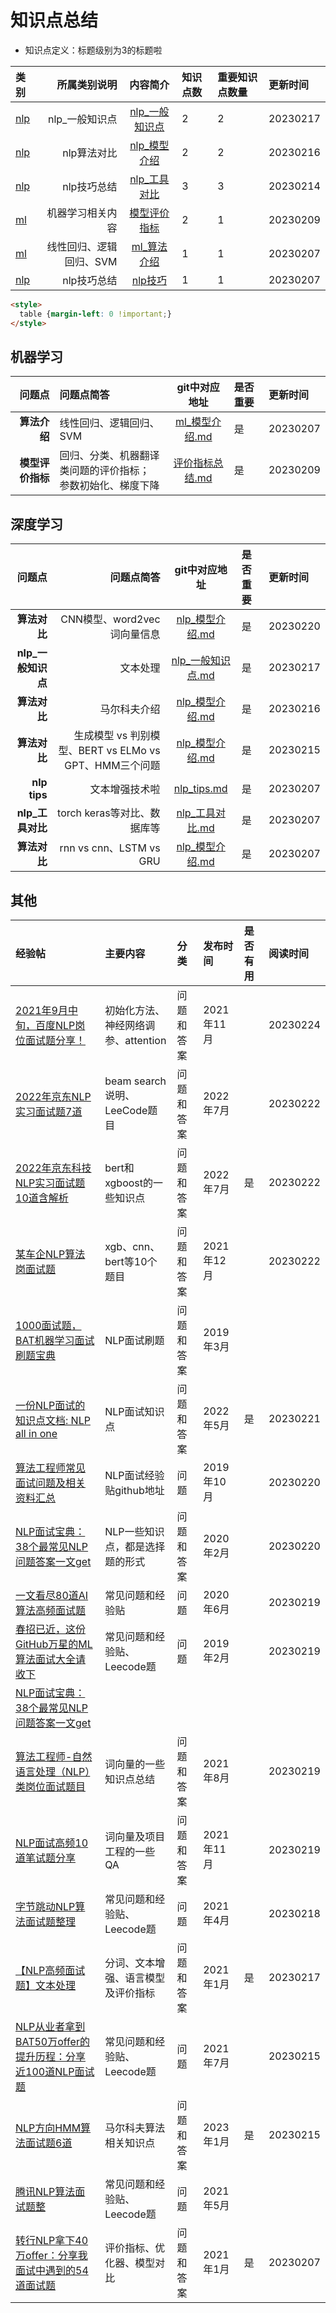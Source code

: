 # 知识点总结


- 知识点定义：标题级别为3的标题啦

| 类别 | 所属类别说明 | 内容简介 | 知识点数 | 重要知识点数量 | 更新时间
|:- |-: | :-: | :-  | :- | :- 
|[nlp](#深度学习) | nlp_一般知识点 | [nlp_一般知识点](#nlp_base) | 2 | 2 | 20230217
|[nlp](#深度学习) | nlp算法对比 | [nlp_模型介绍](#models) | 2 | 2 | 20230216
|[nlp](#深度学习) | nlp技巧总结 | [nlp_工具对比](#tools) | 3 | 3 | 20230214
|[ml](#机器学习) | 机器学习相关内容 | [模型评价指标](#评价指标) | 2 | 1 | 20230209
|[ml](#机器学习) | 线性回归、逻辑回归、SVM | [ml_算法介绍](#ml_model) | 1 | 1 | 20230207
|[nlp](#深度学习) | nlp技巧总结 | [nlp技巧](#tips) | 1 | 1 | 20230207

```html
<style>
  table {margin-left: 0 !important;}
</style>
```

## 机器学习


| 问题点 | 问题点简答 | git中对应地址 | 是否重要 | 更新时间
|-: |:-| :-:  | :- | :-
|<b id="ml_model">算法介绍</b> | 线性回归、逻辑回归、SVM | [ml_模型介绍.md](https://github.com/w666x/summary_nlp/blob/main/ml/ml_模型介绍)| 是 | 20230207
|<b id="评价指标">模型评价指标</b> | 回归、分类、机器翻译类问题的评价指标；<br> 参数初始化、梯度下降  | [评价指标总结.md](https://github.com/w666x/summary_nlp/blob/main/ml/评价指标总结.md)| 是 | 20230209


## 深度学习


| 问题点 | 问题点简答 | git中对应地址 | 是否重要 | 更新时间
|-: |-: | :-:  | :- | :-
|<b id="models">算法对比</b> | CNN模型、word2vec词向量信息 | [nlp_模型介绍.md](https://github.com/w666x/summary_nlp/blob/main/nlp/nlp_模型介绍.md)| 是 | 20230220
|<b id="nlp_base">nlp_一般知识点</b> | 文本处理 | [nlp_一般知识点.md](https://github.com/w666x/summary_nlp/blob/main/nlp/nlp_一般知识点.md)| 是 | 20230217
|<b id="models">算法对比</b> | 马尔科夫介绍 | [nlp_模型介绍.md](https://github.com/w666x/summary_nlp/blob/main/nlp/nlp_模型介绍.md)| 是 | 20230216
|<b id="models">算法对比</b> | 生成模型 vs 判别模型、BERT vs ELMo vs GPT、HMM三个问题 | [nlp_模型介绍.md](https://github.com/w666x/summary_nlp/blob/main/nlp/nlp_模型介绍.md)| 是 | 20230215
|<b id="tips">nlp tips</b> | 文本增强技术啦 | [nlp_tips.md](https://github.com/w666x/summary_nlp/blob/main/nlp/nlp_tips.md)| 是 | 20230207
|<b id="tools">nlp_工具对比</b> | torch keras等对比、数据库等 | [nlp_工具对比.md](https://github.com/w666x/summary_nlp/blob/main/nlp/nlp_工具对比.md)| 是 | 20230207
|<b id="models">算法对比</b> | rnn vs cnn、LSTM vs GRU | [nlp_模型介绍.md](https://github.com/w666x/summary_nlp/blob/main/nlp/nlp_模型介绍.md)| 是 | 20230207


## 其他


| 经验帖 | 主要内容 | 分类 | 发布时间 | 是否有用 | 阅读时间
|:- |:- |:- |:- |:- |:-
| [2021年9月中旬，百度NLP岗位面试题分享！](https://mp.weixin.qq.com/s/iQ1duUdtt5gKBcCpbvu0tA) | 初始化方法、神经网络调参、attention | 问题和答案 | 2021年11月 |  | 20230224
| [2022年京东NLP实习面试题7道](https://mp.weixin.qq.com/s/iPfe0q29m2AYE7vSUfIUjg) | beam search说明、LeeCode题目 | 问题和答案 | 2022年7月 | | 20230222
| [2022年京东科技NLP实习面试题10道含解析](https://mp.weixin.qq.com/s/9GqbHyYI0fZYHVjeEQMV7w) | bert和xgboost的一些知识点 | 问题和答案 | 2022年7月 | 是 | 20230222
| [某车企NLP算法岗面试题](https://mp.weixin.qq.com/s/zS9PTFGJVy1YvxLHWvuQ1Q)| xgb、cnn、bert等10个题目 | 问题和答案 | 2021年12月 |  | 20230222
| [1000面试题，BAT机器学习面试刷题宝典](https://mp.weixin.qq.com/s/iYHfqvEDCi_XDs07guW0vA) | NLP面试刷题 | 问题和答案 | 2019年3月 |  | 
| [一份NLP面试的知识点文档: NLP all in one](https://mp.weixin.qq.com/s/iuo3-32rIgDQT3cTbyrbAA) | NLP面试知识点 | 问题和答案 | 2022年5月 | 是 | 20230221
| [算法工程师常见面试问题及相关资料汇总](https://mp.weixin.qq.com/s/eVE_Ic0rQFmvPUAgdQzu4g) | NLP面试经验贴github地址 | 问题 | 2019年10月 |  | 20230220
| [NLP面试宝典：38个最常见NLP问题答案一文get](https://mp.weixin.qq.com/s/JRux3PBtDts2fgmlCRNQew) | NLP一些知识点，都是选择题的形式 | 问题和答案 | 2020年2月 | | 20230220
| [一文看尽80道AI算法高频面试题](https://mp.weixin.qq.com/s/5ZkwjtaVvDQmaZ6b9W3x6g) | 常见问题和经验贴 | 问题 | 2020年6月 |  | 20230219
| [春招已近，这份GitHub万星的ML算法面试大全请收下](https://mp.weixin.qq.com/s/gUujyjv5lU_umtpRURh24w) | 常见问题和经验贴、Leecode题 | 问题 | 2019年2月 |  | 20230219
| [NLP面试宝典：38个最常见NLP问题答案一文get](https://mp.weixin.qq.com/s/JRux3PBtDts2fgmlCRNQew) | 
| [算法工程师-自然语言处理（NLP）类岗位面试题目](https://mp.weixin.qq.com/s/oAoGtbe7Gt2nbqBg9jXnPA) | 词向量的一些知识点总结 | 问题和答案 | 2021年8月 | | 20230219
|[NLP面试高频10道笔试题分享](https://mp.weixin.qq.com/s/A6pmgqV1HyT9w3ljypvUug) | 词向量及项目工程的一些QA | 问题和答案 | 2021年11月 | | 20230219
| [字节跳动NLP算法面试题整理](https://mp.weixin.qq.com/s/2IH3XIG2XimGJpZ1ZxxIvg) | 常见问题和经验贴、Leecode题 | 问题 | 2021年4月 |  | 20230218
| [【NLP高频面试题】文本处理](https://mp.weixin.qq.com/s/9T1a7tnvjw6RviIy8mU2aw) | 分词、文本增强、语言模型及评价指标 | 问题和答案 | 2021年1月 | 是 | 20230217
| [NLP从业者拿到BAT50万offer的提升历程：分享近100道NLP面试题](https://mp.weixin.qq.com/s/trBMgNzsox-5Vt1RYMa23g) | 常见问题和经验贴、Leecode题 | 问题 | 2021年7月 |  | 20230215
| [NLP方向HMM算法面试题6道](https://mp.weixin.qq.com/s/xO8gf0Ik5o_Rkma-09yOKw) | 马尔科夫算法相关知识点 | 问题和答案 | 2023年1月 | 是 | 20230215
| [腾讯NLP算法面试题整](https://mp.weixin.qq.com/s/g4Kbr3nu9hZt4BZ8cIECXA) | 常见问题和经验贴、Leecode题 | 问题 | 2021年5月 | 
| [转行NLP拿下40万offer：分享我面试中遇到的54道面试题](https://mp.weixin.qq.com/s/UygdcZOCaqgdqDrP6bx97Q) | 评价指标、优化器、模型对比 | 问题和答案 | 2021年1月 | 是 | 20230207
